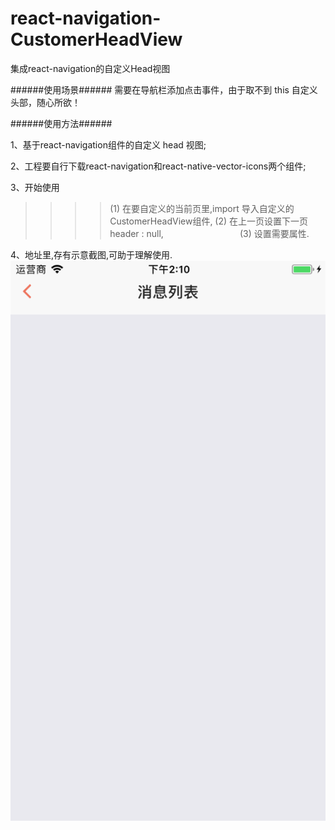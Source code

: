 # react-navigation-CustomerHeadView

集成react-navigation的自定义Head视图

######使用场景###### 
需要在导航栏添加点击事件，由于取不到 this 自定义头部，随心所欲！

######使用方法###### 

1、基于react-navigation组件的自定义 head 视图; 

2、工程要自行下载react-navigation和react-native-vector-icons两个组件;

3、开始使用

>>>>(1) 在要自定义的当前页里,import 导入自定义的CustomerHeadView组件, 
>>>>(2) 在上一页设置下一页 header : null,                                
>>>>(3) 设置需要属性.


4、地址里,存有示意截图,可助于理解使用.                                
![Image text](https://github.com/183959633/react-navigation-CustomerHeadView/raw/master/下一页.png)
